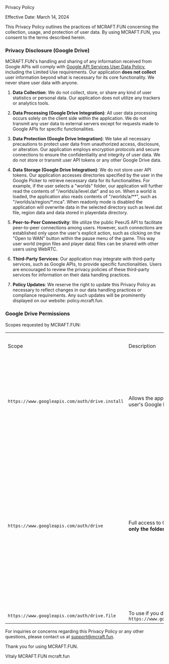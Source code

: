 Privacy Policy

Effective Date: March 14, 2024

This Privacy Policy outlines the practices of MCRAFT.FUN concerning the collection, usage, and protection of user data. By using MCRAFT.FUN, you consent to the terms described herein.

### Privacy Disclosure (Google Drive)

MCRAFT.FUN's handling and sharing of any information received from Google APIs will comply with [Google API Services User Data Policy](https://developers.google.com/terms/api-services-user-data-policy#additional_requirements_for_specific_api_scopes), including the Limited Use requirements. Our application **does not collect** user information beyond what is necessary for its core functionality. We never share user data with anyone.

1. **Data Collection**:
   We do not collect, store, or share any kind of user statistics or personal data. Our application does not utilize any trackers or analytics tools.

2. **Data Processing (Google Drive Integration)**:
   All user data processing occurs solely on the client side within the application. We do not transmit any user data to external servers except for requests made to Google APIs for specific functionalities.

3. **Data Protection (Google Drive Integration)**:
   We take all necessary precautions to protect user data from unauthorized access, disclosure, or alteration. Our application employs encryption protocols and secure connections to ensure the confidentiality and integrity of user data. We do not store or transmit user API tokens or any other Google Drive data.

4. **Data Storage (Google Drive Integration)**:
   We do not store user API tokens. Our application accesses directories specified by the user in the Google Picker to retrieve necessary data for its functionalities. For example, if the user selects a "worlds" folder, our application will further read the contents of "/worlds/a/level.dat" and so on. When a world is loaded, the application also reads contents of "/worlds/a/**", such as "/worlds/a/region/*.mca". When readonly mode is disabled the application will overwrite data in the selected directory such as level.dat file, region data and data stored in playerdata directory.

5. **Peer-to-Peer Connectivity**:
   We utilize the public PeerJS API to facilitate peer-to-peer connections among users. However, such connections are established only upon the user's explicit action, such as clicking on the "Open to WAN" button within the pause menu of the game. This way user world (region files and player data) files can be shared with other users using WebRTC.

6. **Third-Party Services**:
   Our application may integrate with third-party services, such as Google APIs, to provide specific functionalities. Users are encouraged to review the privacy policies of these third-party services for information on their data handling practices.

<!-- 6. **Security Measures**:
   We employ industry-standard security measures to safeguard user data against unauthorized access, alteration, or disclosure. These measures include encryption protocols, access controls, and adherence to best practices in data protection. -->

7. **Policy Updates**:
   We reserve the right to update this Privacy Policy as necessary to reflect changes in our data handling practices or compliance requirements. Any such updates will be prominently displayed on our website: policy.mcraft.fun.

### Google Drive Permissions

Scopes requested by MCRAFT.FUN:

|                                                 |                                                                                              |                                                                                                                                                                                                                                  |
| ----------------------------------------------- | -------------------------------------------------------------------------------------------- | -------------------------------------------------------------------------------------------------------------------------------------------------------------------------------------------------------------------------------- |
| Scope                                           | Description                                                                                  | If you disable this scope...                                                                                                                                                                                                     |
| `https://www.googleapis.com/auth/drive.install` | Allows the application to be installed in the user's Google Drive.                           | The application simply won't be added to context menu in your Google Drive folders. Safe to disable.                                                                                                                             |
| `https://www.googleapis.com/auth/drive`         | Full access to Google Drive. **Our app access only the folder you select in Google Picker**! | If you still can't use this scope, you can disable it to use the scope below instead. In this case you can open folders via the context menu in Google Drive or you can create new worlds to play within the application itself. |
| `https://www.googleapis.com/auth/drive.file`    | To use if you disable `https://www.googleapis.com/auth/drive.file`                           | Read above                                                                                                                                                                                                                       |

For inquiries or concerns regarding this Privacy Policy or any other questions, please contact us at <support@mcraft.fun>.

Thank you for using MCRAFT.FUN.

Vitaly
MCRAFT.FUN
mcraft.fun

